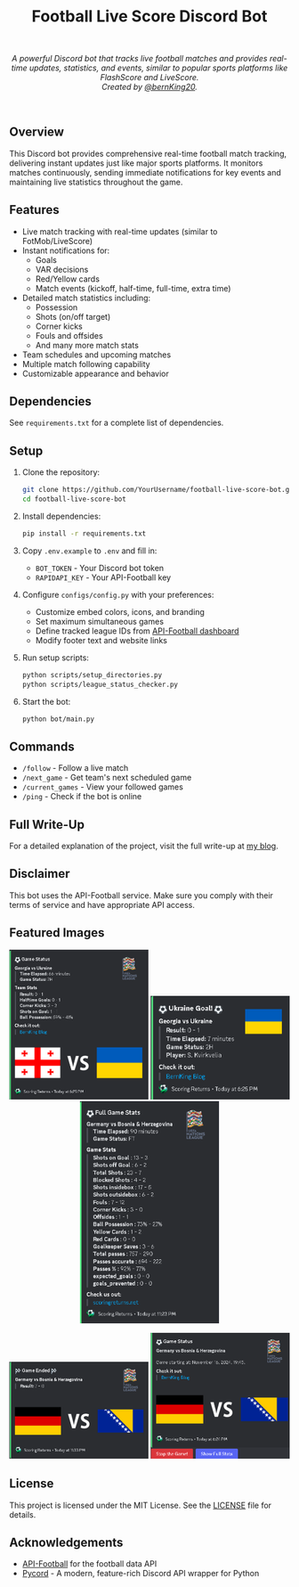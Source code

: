 <div align="center">
  <h1>Football Live Score Discord Bot</h1>
  <br/>
  
  <p><i>A powerful Discord bot that tracks live football matches and provides real-time updates, statistics, and events, similar to popular sports platforms like FlashScore and LiveScore. <br/>Created by <a href="https://x.com/bernKing20">@bernKing20</a>.</i></p>
  <br />
</div>

## Overview

This Discord bot provides comprehensive real-time football match tracking, delivering instant updates just like major sports platforms. It monitors matches continuously, sending immediate notifications for key events and maintaining live statistics throughout the game.

## Features
- Live match tracking with real-time updates (similar to FotMob/LiveScore)
- Instant notifications for:
  - Goals
  - VAR decisions
  - Red/Yellow cards
  - Match events (kickoff, half-time, full-time, extra time)
- Detailed match statistics including:
  - Possession
  - Shots (on/off target)
  - Corner kicks
  - Fouls and offsides
  - And many more match stats
- Team schedules and upcoming matches
- Multiple match following capability
- Customizable appearance and behavior

## Dependencies
See `requirements.txt` for a complete list of dependencies.

## Setup
1. Clone the repository:
   ```bash
   git clone https://github.com/YourUsername/football-live-score-bot.git
   cd football-live-score-bot
   ```

2. Install dependencies:
   ```bash
   pip install -r requirements.txt
   ```

3. Copy `.env.example` to `.env` and fill in:
   - `BOT_TOKEN` - Your Discord bot token
   - `RAPIDAPI_KEY` - Your API-Football key

4. Configure `configs/config.py` with your preferences:
   - Customize embed colors, icons, and branding
   - Set maximum simultaneous games
   - Define tracked league IDs from [API-Football dashboard](https://dashboard.api-football.com/soccer/ids)
   - Modify footer text and website links

5. Run setup scripts:
   ```bash
   python scripts/setup_directories.py
   python scripts/league_status_checker.py
   ```

6. Start the bot:
   ```bash
   python bot/main.py
   ```

## Commands
- `/follow` - Follow a live match
- `/next_game` - Get team's next scheduled game
- `/current_games` - View your followed games
- `/ping` - Check if the bot is online

## Full Write-Up
For a detailed explanation of the project, visit the full write-up at [my blog](https://bernking.xyz/projects/football-bot).

## Disclaimer
This bot uses the API-Football service. Make sure you comply with their terms of service and have appropriate API access.

## Featured Images

<p align="center">
  <img src="assets/images/bot1.png" alt="Bot Preview 1" width="250"/>
  <img src="assets/images/bot2.png" alt="Bot Preview 2" width="250"/>
  <img src="assets/images/bot3.png" alt="Bot Preview 3" width="250"/>
</p>
<p align="center">
  <img src="assets/images/bot4.png" alt="Bot Preview 4" width="250"/>
  <img src="assets/images/bot5.png" alt="Bot Preview 5" width="250"/>
</p>

## License
This project is licensed under the MIT License. See the [LICENSE](LICENSE) file for details.

## Acknowledgements
- [API-Football](https://www.api-football.com/) for the football data API
- [Pycord](https://github.com/Pycord-Development/pycord) - A modern, feature-rich Discord API wrapper for Python
